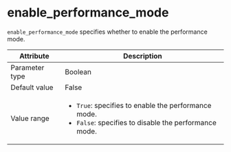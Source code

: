 # enable_performance_mode

`enable_performance_mode` specifies whether to enable the performance mode.

| Attribute | Description |
|----------|---------|
| Parameter type | Boolean |
| Default value | False |
| Value range | <ul><li>`True`: specifies to enable the performance mode.</li><li>`False`: specifies to disable the performance mode.</li></ul> |
